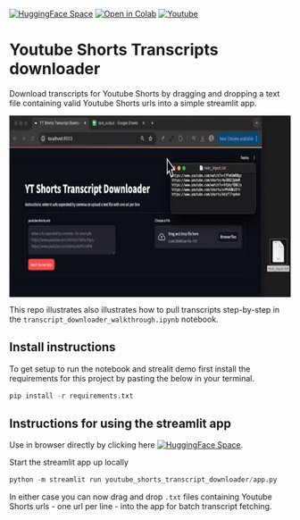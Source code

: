 [![HuggingFace Space](https://img.shields.io/badge/🤗-HuggingFace%20Space-cyan.svg)](https://huggingface.co/spaces/neonwatty/youtube_shorts_transcript_downloader)  [![Open in Colab](https://colab.research.google.com/assets/colab-badge.svg)](https://colab.research.google.com/github/jermwatt/youtube_transcript_downloader/blob/main/transcript_downloader_walkthrough.ipynb)
<a href="https://www.youtube.com/watch?v=Z7Zm3GQ8q-U" target="_parent"><img src="https://badges.aleen42.com/src/youtube.svg" alt="Youtube"/></a>





# Youtube Shorts Transcripts downloader

Download transcripts for Youtube Shorts by dragging and dropping a text file containing valid Youtube Shorts urls into a simple streamlit app.

<img align="center" src="https://github.com/jermwatt/readme_gifs/blob/main/yt_shorts_demo.gif" height="325">

This repo illustrates also illustrates how to pull transcripts step-by-step in the `transcript_downloader_walkthrough.ipynb` notebook.

## Install instructions

To get setup to run the notebook and strealit demo first install the requirements for this project by pasting the below in your terminal.

```python
pip install -r requirements.txt
```


## Instructions for using the streamlit app

Use in browser directly by clicking here [![HuggingFace Space](https://img.shields.io/badge/🤗-HuggingFace%20Space-cyan.svg)](https://huggingface.co/spaces/neonwatty/youtube_shorts_transcript_downloader).

Start the streamlit app up locally

```python
python -m streamlit run youtube_shorts_transcript_downloader/app.py
```

In either case you can now drag and drop `.txt` files containing Youtube Shorts urls - one url per line - into the app for batch transcript fetching.
